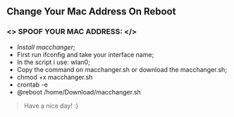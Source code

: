 Change Your Mac Address On Reboot
-----------
### <> SPOOF YOUR MAC ADDRESS: </>

- *Install macchanger*;
- First run ifconfig and take your interface name;
- In the script i use: wlan0;
- Copy the command on macchanger.sh or download the macchanger.sh;
- chmod +x macchanger.sh
- crontab -e
- @reboot /home/Download/macchanger.sh
 > Have a nice day! :)


